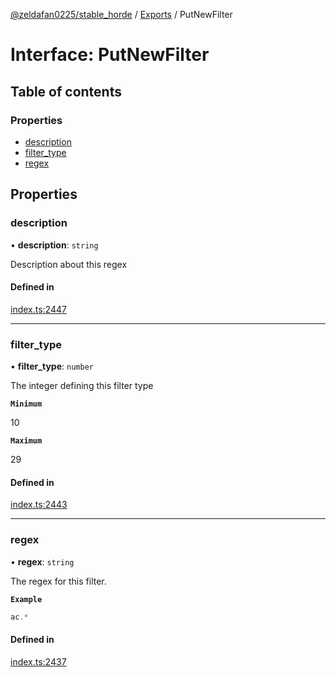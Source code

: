 [@zeldafan0225/stable_horde](../readme.md) / [Exports](../modules.md) / PutNewFilter

# Interface: PutNewFilter

## Table of contents

### Properties

- [description](PutNewFilter.md#description)
- [filter\_type](PutNewFilter.md#filter_type)
- [regex](PutNewFilter.md#regex)

## Properties

### description

• **description**: `string`

Description about this regex

#### Defined in

[index.ts:2447](https://github.com/ZeldaFan0225/stable_horde/blob/b03d78a/index.ts#L2447)

___

### filter\_type

• **filter\_type**: `number`

The integer defining this filter type

**`Minimum`**

10

**`Maximum`**

29

#### Defined in

[index.ts:2443](https://github.com/ZeldaFan0225/stable_horde/blob/b03d78a/index.ts#L2443)

___

### regex

• **regex**: `string`

The regex for this filter.

**`Example`**

```ts
ac.*
```

#### Defined in

[index.ts:2437](https://github.com/ZeldaFan0225/stable_horde/blob/b03d78a/index.ts#L2437)
